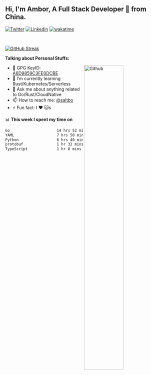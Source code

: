 ## Hi, I'm Ambor, A Full Stack Developer 🚀 from China.

[![Twitter](https://img.shields.io/badge/-saltbo-1ca0f1?style=flat&logo=twitter&logoColor=white)](https://twitter.com/rdsaltbo)
[![Linkedin](https://img.shields.io/badge/-saltbo-blue?style=flat&logo=Linkedin&logoColor=white)](https://www.linkedin.com/in/saltbo/)
[![wakatime](https://wakatime.com/badge/user/f82b1c77-faab-48cd-aef5-a12c0aff104b.svg)](https://wakatime.com/@f82b1c77-faab-48cd-aef5-a12c0aff104b)

&nbsp;  

[![GitHub Streak](http://github-readme-streak-stats.herokuapp.com?user=saltbo&hide_border=true&date_format=M%20j%5B%2C%20Y%5D)](https://git.io/streak-stats)

**Talking about Personal Stuffs:**
<!-- Any image aligned to the right. Beware the width  -->
<img width="50%" align="right" alt="Github" src="https://raw.githubusercontent.com/saltbo/saltbo/master/images/git-header.svg" />

- 🤘 GPG KeyID: [A6D9859C3FE0DCBE](https://saltbo.cn/pgp_keys.asc)
- 🌱 I’m currently learning Rust/Kubernetes/Serverless
- 💬 Ask me about anything related to Go/Rust/CloudNative
- 📫 How to reach me: [@saltbo](https://t.me/saltbo)
- ⚡ Fun fact: I :heart: :cat:s


📊 **This week I spent my time on**
<!--START_SECTION:waka-->

```txt
Go                     14 hrs 52 mins  ██████████▒░░░░░░░░░░░░░░   40.87 %
YAML                   7 hrs 50 mins   █████▒░░░░░░░░░░░░░░░░░░░   21.58 %
Python                 6 hrs 40 mins   ████▓░░░░░░░░░░░░░░░░░░░░   18.34 %
protobuf               1 hr 32 mins    █░░░░░░░░░░░░░░░░░░░░░░░░   04.24 %
TypeScript             1 hr 8 mins     ▓░░░░░░░░░░░░░░░░░░░░░░░░   03.13 %
```

<!--END_SECTION:waka-->
